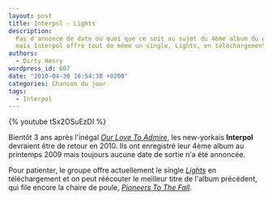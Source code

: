 ```yaml
---
layout: post
title: Interpol - Lights
description:
  Pas d'annonce de date ou quoi que ce soit au sujet du 4ème album du groupe,
  mais Interpol offre tout de même un single, Lights, en téléchargement.
authors:
  - Dirty Henry
wordpress_id: 607
date: "2010-04-30 16:54:38 +0200"
categories: Chanson du jour
tags:
  - Interpol
---
```


{% youtube tSx2OSuEzDI %}

Bientôt 3 ans après l'inégal [_Our Love To Admire_][2], les new-yorkais
**Interpol** devraient être de retour en 2010. Ils ont enregistré leur 4ème
album au printemps 2009 mais toujours aucune date de sortie n'a été annoncée.

Pour patienter, le groupe offre actuellement le single [_Lights_][3] en
téléchargement et on peut réécouter le meilleur titre de l'album précédent, qui
file encore la chaire de poule, [_Pioneers To The Fall_][1].

[1]:
  https://open.spotify.com/track/1n5knrhh6RZ70VbUnBPGJ7?si=c4jt9dKPRy-kTH6tXmBm0g
[2]: https://album.link/fr/i/1645063607
[3]: https://song.link/fr/i/671863837
